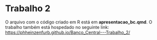 # Trabalho 2

O arquivo com o código criado em R está em **apresentacao_bc.qmd**. O trabalho também está hospedado no seguinte link: https://phheinzenfurb.github.io/Banco_Central---Trabalho_2/
